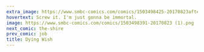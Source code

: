 ```yaml
---
extra_image: https://www.smbc-comics.com/comics/1503498425-20170823after.png
hovertext: Screw it. I'm just gonna be immortal.
image: https://www.smbc-comics.com/comics/1503498391-20170823 (1).png
next_comic: the-shire
prev_comic: job
title: Dying Wish
---
```



